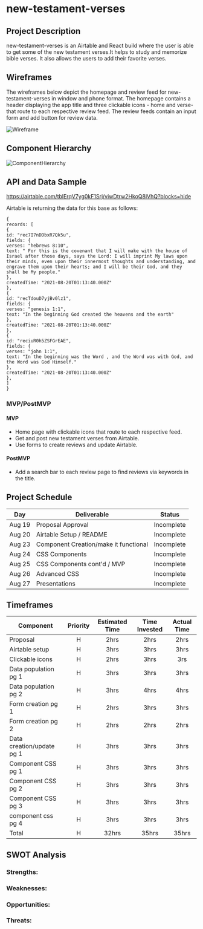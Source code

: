# new-testament-verses

## Project Description

new-testament-verses is an Airtable and React build where the user is able to get some of the new testament verses.It helps to study and memorize bible verses. It also allows the users to add their favorite verses.

## Wireframes

The wireframes below depict the homepage and review feed for new-testament-verses in window and phone format. The homepage contains a header displaying the app title and three clickable icons - home and verse- that route to each respective review feed. The review feeds contain an input form and add button for review data. 

![Wireframe](https://whimsical.com/new-testament-verse-9fxRrtMcyb7EfP7iEUF59n)

## Component Hierarchy

![ComponentHierarchy](https://whimsical.com/component-hierarchy-EvJdi4AwU6R9yibsKuyfra)

## API and Data Sample

https://airtable.com/tblErqV7yg0kF1Srj/viwDtrw2HkoQ8lVhQ?blocks=hide

Airtable is returning the data for this base as follows:

```
{
records: [
{
id: "rec7I7nDDbxR7Qk5u",
fields: {
verses: "hebrews 8:10",
text: " For this is the covenant that I will make with the house of Israel after those days, says the Lord: I will imprint My laws upon their minds, even upon their innermost thoughts and understanding, and engrave them upon their hearts; and I will be their God, and they shall be My people."
},
createdTime: "2021-08-20T01:13:40.000Z"
},
{
id: "recTdouD7yjBv0lz1",
fields: {
verses: "genesis 1:1",
text: "In the beginning God created the heavens and the earth"
},
createdTime: "2021-08-20T01:13:40.000Z"
},
{
id: "reciuR0h5ZSFGrEAE",
fields: {
verses: "john 1:1",
text: "In the beginning was the Word , and the Word was with God, and the Word was God Himself."
},
createdTime: "2021-08-20T01:13:40.000Z"
},
]
}

```

### MVP/PostMVP

#### MVP

- Home page with clickable icons that route to each respective feed.
- Get and post new testament verses from Airtable.
- Use forms to create reviews and update Airtable.

#### PostMVP

- Add a search bar to each review page to find reviews via keywords in the title.

## Project Schedule

| Day    | Deliverable                                 | Status   |
| ------ | ------------------------------------------- | -------- |
| Aug 19 | Proposal Approval                          | Incomplete|
| Aug 20 | Airtable Setup / README                    | Incomplete|
| Aug 23 | Component Creation/make it functional      | Incomplete|
| Aug 24 | CSS Components                             | Incomplete|
| Aug 25 | CSS Components cont'd / MVP                | Incomplete|
| Aug 26 | Advanced CSS                               | Incomplete|
| Aug 27 | Presentations                              | Incomplete|

## Timeframes

| Component                 | Priority | Estimated Time | Time Invested | Actual Time |
| ------------------------- | :------: | :------------: | :-----------: | :---------: |
| Proposal                  |    H     |      2hrs      |  2hrs         |     2hrs    |
| Airtable setup            |    H     |      3hrs      |  3hrs         |     3hrs    |
| Clickable icons           |    H     |      2hrs      |  3hrs         |     3rs     |
| Data population pg 1      |    H     |      3hrs      |  3hrs         |     3hrs    |
| Data population pg 2      |    H     |      3hrs      |  4hrs         |     4hrs    |
| Form creation pg 1        |    H     |      2hrs      |  3hrs         |     3hrs    |
| Form creation pg 2        |    H     |      2hrs      |  2hrs         |     2hrs    |
| Data creation/update pg 1 |    H     |      3hrs      |  3hrs         |     3hrs    |
| Component CSS pg 1        |    H     |      3hrs      |  3hrs         |     3hrs    |
| Component CSS pg 2        |    H     |      3hrs      |  3hrs         |     3hrs    |
| Component CSS pg 3        |    H     |      3hrs      |  3hrs         |     3hrs    |
| component css pg 4        |    H     |      3hrs      |  3hrs         |     3hrs    |
| Total                     |    H     |     32hrs      |   35hrs       |     35hrs   |

## SWOT Analysis

### Strengths:

### Weaknesses:

### Opportunities:

### Threats:
